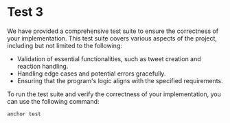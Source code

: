 # Test 3

We have provided a comprehensive test suite to ensure the correctness of your implementation. This test suite covers various aspects of the project, including but not limited to the following:

- Validation of essential functionalities, such as tweet creation and reaction handling.
- Handling edge cases and potential errors gracefully.
- Ensuring that the program's logic aligns with the specified requirements.

To run the test suite and verify the correctness of your implementation, you can use the following command:

```bash
anchor test
